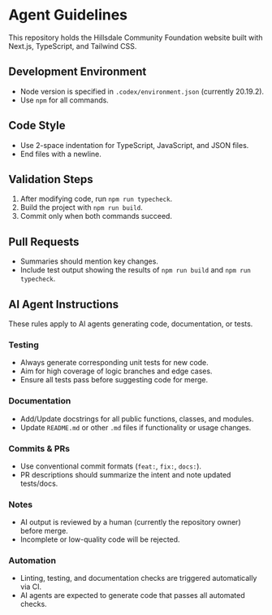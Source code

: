 # Agent Guidelines

This repository holds the Hillsdale Community Foundation website built with Next.js, TypeScript, and Tailwind CSS.

## Development Environment

- Node version is specified in `.codex/environment.json` (currently 20.19.2).
- Use `npm` for all commands.

## Code Style

- Use 2-space indentation for TypeScript, JavaScript, and JSON files.
- End files with a newline.

## Validation Steps

1. After modifying code, run `npm run typecheck`.
2. Build the project with `npm run build`.
3. Commit only when both commands succeed.

## Pull Requests

- Summaries should mention key changes.
- Include test output showing the results of `npm run build` and `npm run typecheck`.

## AI Agent Instructions

These rules apply to AI agents generating code, documentation, or tests.

### Testing

- Always generate corresponding unit tests for new code.
- Aim for high coverage of logic branches and edge cases.
- Ensure all tests pass before suggesting code for merge.

### Documentation

- Add/Update docstrings for all public functions, classes, and modules.
- Update `README.md` or other `.md` files if functionality or usage changes.

### Commits & PRs

- Use conventional commit formats (`feat:`, `fix:`, `docs:`).
- PR descriptions should summarize the intent and note updated tests/docs.

### Notes

- AI output is reviewed by a human (currently the repository owner) before merge.
- Incomplete or low-quality code will be rejected.

### Automation

- Linting, testing, and documentation checks are triggered automatically via CI.
- AI agents are expected to generate code that passes all automated checks.
